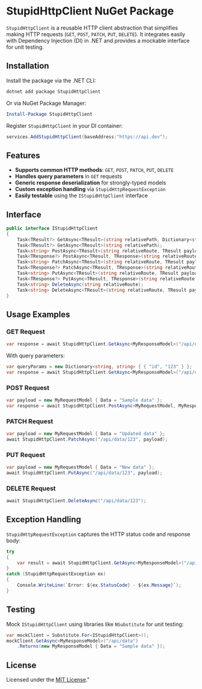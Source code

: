 # StupidHttpClient NuGet Package

`StupidHttpClient` is a reusable HTTP client abstraction that simplifies making HTTP requests (`GET`, `POST`, `PATCH`, `PUT`, `DELETE`). It integrates easily with Dependency Injection (DI) in .NET and provides a mockable interface for unit testing.

## Installation

Install the package via the .NET CLI:

```bash
dotnet add package StupidHttpClient
```

Or via NuGet Package Manager:

```powershell
Install-Package StupidHttpClient
```

Register `StupidHttpClient` in your DI container:

```csharp
services.AddStupidHttpClient(baseAddress:"https://api.dev");
```

## Features

- **Supports common HTTP methods**: `GET`, `POST`, `PATCH`, `PUT`, `DELETE`
- **Handles query parameters** in `GET` requests
- **Generic response deserialization** for strongly-typed models
- **Custom exception handling** via `StupidHttpRequestException`
- **Easily testable** using the `IStupidHttpClient` interface

## Interface

```csharp
public interface IStupidHttpClient
{
    Task<TResult?> GetAsync<TResult>(string relativePath, Dictionary<string, string> queryParams);
    Task<TResult?> GetAsync<TResult>(string relativePath);
    Task<string> PostAsync<TResult>(string relativeRoute, TResult payload);
    Task<TResponse?> PostAsync<TResult, TResponse>(string relativeRoute, TResult payload);
    Task<string> PatchAsync<TResult>(string relativeRoute, TResult payload);
    Task<TResponse?> PatchAsync<TResult, TResponse>(string relativeRoute, TResult payload);
    Task<string> PutAsync<TResult>(string relativeRoute, TResult payload);
    Task<TResponse?> PutAsync<TResult, TResponse>(string relativeRoute, TResult payload);
    Task<string> DeleteAsync(string relativeRoute);
    Task<string> DeleteAsync<TResult>(string relativeRoute, TResult payload);
}
```

## Usage Examples

### GET Request

```csharp
var response = await StupidHttpClient.GetAsync<MyResponseModel>("/api/data");
```

With query parameters:

```csharp
var queryParams = new Dictionary<string, string> { { "id", "123" } };
var response = await StupidHttpClient.GetAsync<MyResponseModel>("/api/data", queryParams);
```

### POST Request

```csharp
var payload = new MyRequestModel { Data = "Sample data" };
var response = await StupidHttpClient.PostAsync<MyRequestModel, MyResponseModel>("/api/data", payload);
```

### PATCH Request

```csharp
var payload = new MyRequestModel { Data = "Updated data" };
await StupidHttpClient.PatchAsync("/api/data/123", payload);
```

### PUT Request

```csharp
var payload = new MyRequestModel { Data = "New data" };
await StupidHttpClient.PutAsync("/api/data/123", payload);
```

### DELETE Request

```csharp
await StupidHttpClient.DeleteAsync("/api/data/123");
```

## Exception Handling

`StupidHttpRequestException` captures the HTTP status code and response body:

```csharp
try
{
    var result = await StupidHttpClient.GetAsync<MyResponseModel>("/api/data/123");
}
catch (StupidHttpRequestException ex)
{
    Console.WriteLine(`Error: ${ex.StatusCode} - ${ex.Message}`);
}
```

## Testing

Mock `IStupidHttpClient` using libraries like `NSubstitute` for unit testing:

```csharp
var mockClient = Substitute.For<IStupidHttpClient>();
mockClient.GetAsync<MyResponseModel>("/api/data")
    .Returns(new MyResponseModel { Data = "Sample data" });
```

## License

Licensed under the [MIT License](LICENSE)."